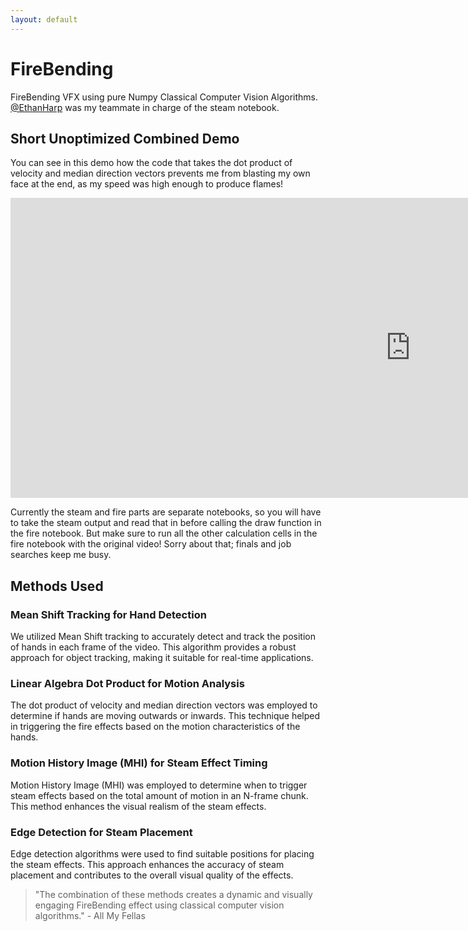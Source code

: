 ```yaml
---
layout: default
---
```

# FireBending

FireBending VFX using pure Numpy Classical Computer Vision Algorithms.
[@EthanHarp](https://github.com/EthanHarp) was my teammate in charge of the steam notebook.

## Short Unoptimized Combined Demo

You can see in this demo how the code that takes the dot product of velocity and median direction vectors prevents me from blasting my own face at the end, as my speed was high enough to produce flames!
<iframe width="1280" height="480" src="https://www.youtube.com/embed/Nn2RxBCX5OI" title="CVSteam and fire" frameborder="0" allow="accelerometer; autoplay; clipboard-write; encrypted-media; gyroscope; picture-in-picture; web-share" allowfullscreen></iframe>

Currently the steam and fire parts are separate notebooks, so you will have to take the steam output and read that in before calling the draw function in the fire notebook. But make sure to run all the other calculation cells in the fire notebook with the original video! Sorry about that; finals and job searches keep me busy.

## Methods Used

### Mean Shift Tracking for Hand Detection

We utilized Mean Shift tracking to accurately detect and track the position of hands in each frame of the video. This algorithm provides a robust approach for object tracking, making it suitable for real-time applications.

### Linear Algebra Dot Product for Motion Analysis

The dot product of velocity and median direction vectors was employed to determine if hands are moving outwards or inwards. This technique helped in triggering the fire effects based on the motion characteristics of the hands.

### Motion History Image (MHI) for Steam Effect Timing

Motion History Image (MHI) was employed to determine when to trigger steam effects based on the total amount of motion in an N-frame chunk. This method enhances the visual realism of the steam effects.

### Edge Detection for Steam Placement

Edge detection algorithms were used to find suitable positions for placing the steam effects. This approach enhances the accuracy of steam placement and contributes to the overall visual quality of the effects.

> "The combination of these methods creates a dynamic and visually engaging FireBending effect using classical computer vision algorithms." - All My Fellas

